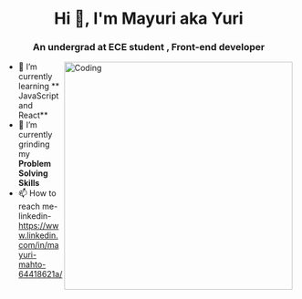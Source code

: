 <h1 align="center">Hi 👋, I'm Mayuri aka Yuri</h1>
<h3 align="center">An undergrad at ECE student , Front-end developer</h3>

<img align="right" alt="Coding" width="400" src="https://www.pinterest.ca/pin/152840981095140152/">

- 🌱 I’m currently learning ** JavaScript and React**
- 🔭 I’m currently grinding my **Problem Solving Skills**
- 📫 How to reach me- linkedin-https://www.linkedin.com/in/mayuri-mahto-64418621a/


<!---
mayurimahto/mayurimahto is a ✨ special ✨ repository because its `README.md` (this file) appears on your GitHub profile.
You can click the Preview link to take a look at your changes.
--->
